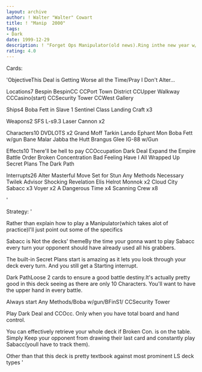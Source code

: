 ```yaml
---
layout: archive
author: ! Walter "Walter" Cowart
title: ! "Manip  2000"
tags:
- Dark
date: 1999-12-29
description: ! "Forget Ops Manipulator(old news).Ring inthe new year w/some ECC style."
rating: 4.0
---
```

Cards: 

'ObjectiveThis Deal is Getting
Worse all the Time/Pray I Don't Alter...

Locations7
Bespin
BespinCC
CCPort Town District
CCUpper Walkway
CCCasino(start)
CCSecurity Tower
CCWest Gallery

Ships4
Boba Fett in Slave 1
Sentinel Class Landing Craft x3

Weapons2
SFS L-s9.3 Laser Cannon x2

Characters10
DVDLOTS x2
Grand Moff Tarkin
Lando
Ephant Mon
Boba Fett w/gun
Bane Malar
Jabba the Hutt
Brangus Glee
IG-88 w/Gun

Effects10
There'll be hell to pay
CCOccupation
Dark Deal
Expand the Empire
Battle Order
Broken Concentration
Bad Feeling Have I
All Wrapped Up
Secret Plans
The Dark Path

Interrupts26
Alter
Masterful Move
Set for Stun
Any Methods Necessary
Twilek Advisor
Shocking Revelation
Elis Helrot
Monnok x2
Cloud City Sabacc x3
Voyer x2
A Dangerous Time x4
Scanning Crew x8



'

Strategy: '

Rather than explain how to play a Manipulator(which takes alot of practice)I'll just point out some of the specifics

Sabacc is Not the decks' themeBy the time your gonna want to play Sabacc every turn your opponent should have already used all his grabbers.

The built-in Secret Plans start is amazing as it lets you look through your deck every turn. And you still get a Starting interrupt.

Dark PathLoose 2 cards to ensure a good battle destiny.It's actually pretty good in this deck seeing as there are only 10 Characters. You'll want to have the upper hand in every battle.

Always start Any Methods/Boba w/gun/BFinS1/
CCSecurity Tower

Play Dark Deal and CCOcc. Only when you have total board and hand control.

You can effectively retrieve your whole deck if Broken Con. is on the table. Simply Keep your opponent from drawing their last card and constantly play Sabacc(youll have to track them).

Other than that this deck is pretty textbook against most prominent LS deck types
'
